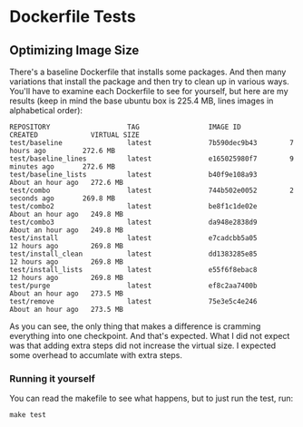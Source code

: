 Dockerfile Tests
================

Optimizing Image Size
---------------------

There's a baseline Dockerfile that installs some packages. And then many
variations that install the package and then try to clean up in various ways.
You'll have to examine each Dockerfile to see for yourself, but here are my
results (keep in mind the base ubuntu box is 225.4 MB, lines images in
alphabetical order):

```
REPOSITORY                   TAG                 IMAGE ID            CREATED             VIRTUAL SIZE
test/baseline                latest              7b590dec9b43        7 hours ago         272.6 MB
test/baseline_lines          latest              e165025980f7        9 minutes ago       272.6 MB
test/baseline_lists          latest              b40f9e108a93        About an hour ago   272.6 MB
test/combo                   latest              744b502e0052        2 seconds ago       269.8 MB
test/combo2                  latest              be8f1c1de02e        About an hour ago   249.8 MB
test/combo3                  latest              da948e2838d9        About an hour ago   249.8 MB
test/install                 latest              e7cadcbb5a05        12 hours ago        269.8 MB
test/install_clean           latest              dd1383285e85        12 hours ago        269.8 MB
test/install_lists           latest              e55f6f8ebac8        12 hours ago        269.8 MB
test/purge                   latest              ef8c2aa7400b        About an hour ago   273.5 MB
test/remove                  latest              75e3e5c4e246        About an hour ago   273.5 MB
```

As you can see, the only thing that makes a difference is cramming everything
into one checkpoint. And that's expected. What I did not expect was that adding
extra steps did not increase the virtual size. I expected some overhead to
accumlate with extra steps.

### Running it yourself

You can read the makefile to see what happens, but to just run the test, run:

    make test

